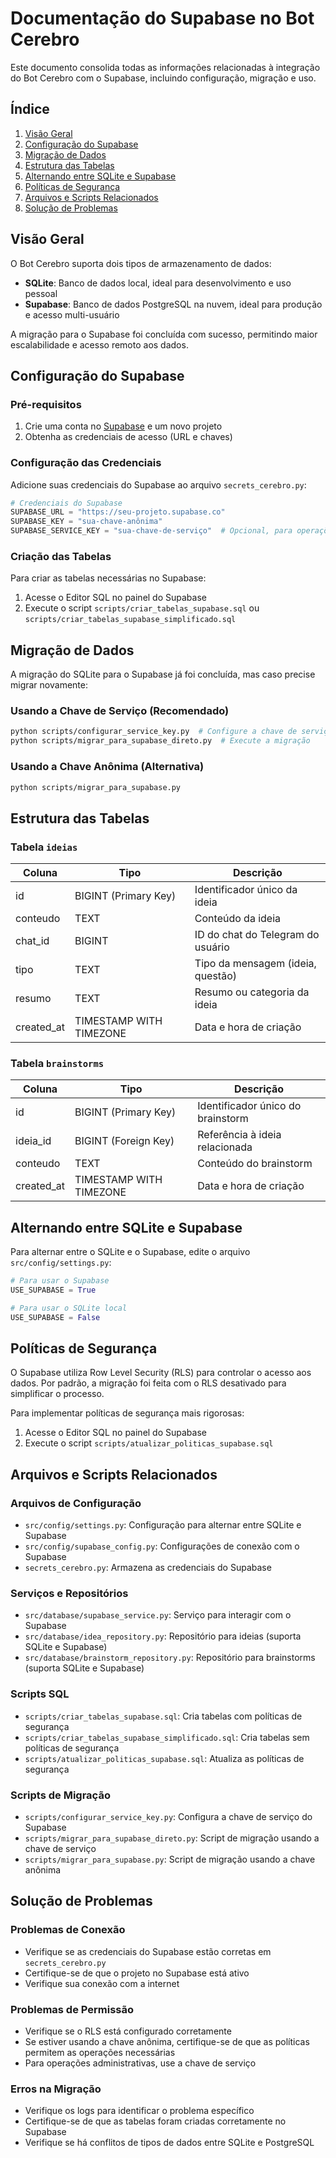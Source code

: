 # Documentação do Supabase no Bot Cerebro

Este documento consolida todas as informações relacionadas à integração do Bot Cerebro com o Supabase, incluindo configuração, migração e uso.

## Índice
1. [Visão Geral](#visão-geral)
2. [Configuração do Supabase](#configuração-do-supabase)
3. [Migração de Dados](#migração-de-dados)
4. [Estrutura das Tabelas](#estrutura-das-tabelas)
5. [Alternando entre SQLite e Supabase](#alternando-entre-sqlite-e-supabase)
6. [Políticas de Segurança](#políticas-de-segurança)
7. [Arquivos e Scripts Relacionados](#arquivos-e-scripts-relacionados)
8. [Solução de Problemas](#solução-de-problemas)

## Visão Geral

O Bot Cerebro suporta dois tipos de armazenamento de dados:
- **SQLite**: Banco de dados local, ideal para desenvolvimento e uso pessoal
- **Supabase**: Banco de dados PostgreSQL na nuvem, ideal para produção e acesso multi-usuário

A migração para o Supabase foi concluída com sucesso, permitindo maior escalabilidade e acesso remoto aos dados.

## Configuração do Supabase

### Pré-requisitos
1. Crie uma conta no [Supabase](https://supabase.com/) e um novo projeto
2. Obtenha as credenciais de acesso (URL e chaves)

### Configuração das Credenciais
Adicione suas credenciais do Supabase ao arquivo `secrets_cerebro.py`:

```python
# Credenciais do Supabase
SUPABASE_URL = "https://seu-projeto.supabase.co"
SUPABASE_KEY = "sua-chave-anônima"
SUPABASE_SERVICE_KEY = "sua-chave-de-serviço"  # Opcional, para operações administrativas
```

### Criação das Tabelas
Para criar as tabelas necessárias no Supabase:

1. Acesse o Editor SQL no painel do Supabase
2. Execute o script `scripts/criar_tabelas_supabase.sql` ou `scripts/criar_tabelas_supabase_simplificado.sql`

## Migração de Dados

A migração do SQLite para o Supabase já foi concluída, mas caso precise migrar novamente:

### Usando a Chave de Serviço (Recomendado)
```bash
python scripts/configurar_service_key.py  # Configure a chave de serviço
python scripts/migrar_para_supabase_direto.py  # Execute a migração
```

### Usando a Chave Anônima (Alternativa)
```bash
python scripts/migrar_para_supabase.py
```

## Estrutura das Tabelas

### Tabela `ideias`

| Coluna      | Tipo                    | Descrição                           |
|-------------|-------------------------|-------------------------------------|
| id          | BIGINT (Primary Key)    | Identificador único da ideia        |
| conteudo    | TEXT                    | Conteúdo da ideia                   |
| chat_id     | BIGINT                  | ID do chat do Telegram do usuário   |
| tipo        | TEXT                    | Tipo da mensagem (ideia, questão)   |
| resumo      | TEXT                    | Resumo ou categoria da ideia        |
| created_at  | TIMESTAMP WITH TIMEZONE | Data e hora de criação              |

### Tabela `brainstorms`

| Coluna      | Tipo                    | Descrição                           |
|-------------|-------------------------|-------------------------------------|
| id          | BIGINT (Primary Key)    | Identificador único do brainstorm   |
| ideia_id    | BIGINT (Foreign Key)    | Referência à ideia relacionada      |
| conteudo    | TEXT                    | Conteúdo do brainstorm              |
| created_at  | TIMESTAMP WITH TIMEZONE | Data e hora de criação              |

## Alternando entre SQLite e Supabase

Para alternar entre o SQLite e o Supabase, edite o arquivo `src/config/settings.py`:

```python
# Para usar o Supabase
USE_SUPABASE = True

# Para usar o SQLite local
USE_SUPABASE = False
```

## Políticas de Segurança

O Supabase utiliza Row Level Security (RLS) para controlar o acesso aos dados. Por padrão, a migração foi feita com o RLS desativado para simplificar o processo.

Para implementar políticas de segurança mais rigorosas:
1. Acesse o Editor SQL no painel do Supabase
2. Execute o script `scripts/atualizar_politicas_supabase.sql`

## Arquivos e Scripts Relacionados

### Arquivos de Configuração
- `src/config/settings.py`: Configuração para alternar entre SQLite e Supabase
- `src/config/supabase_config.py`: Configurações de conexão com o Supabase
- `secrets_cerebro.py`: Armazena as credenciais do Supabase

### Serviços e Repositórios
- `src/database/supabase_service.py`: Serviço para interagir com o Supabase
- `src/database/idea_repository.py`: Repositório para ideias (suporta SQLite e Supabase)
- `src/database/brainstorm_repository.py`: Repositório para brainstorms (suporta SQLite e Supabase)

### Scripts SQL
- `scripts/criar_tabelas_supabase.sql`: Cria tabelas com políticas de segurança
- `scripts/criar_tabelas_supabase_simplificado.sql`: Cria tabelas sem políticas de segurança
- `scripts/atualizar_politicas_supabase.sql`: Atualiza as políticas de segurança

### Scripts de Migração
- `scripts/configurar_service_key.py`: Configura a chave de serviço do Supabase
- `scripts/migrar_para_supabase_direto.py`: Script de migração usando a chave de serviço
- `scripts/migrar_para_supabase.py`: Script de migração usando a chave anônima

## Solução de Problemas

### Problemas de Conexão
- Verifique se as credenciais do Supabase estão corretas em `secrets_cerebro.py`
- Certifique-se de que o projeto no Supabase está ativo
- Verifique sua conexão com a internet

### Problemas de Permissão
- Verifique se o RLS está configurado corretamente
- Se estiver usando a chave anônima, certifique-se de que as políticas permitem as operações necessárias
- Para operações administrativas, use a chave de serviço

### Erros na Migração
- Verifique os logs para identificar o problema específico
- Certifique-se de que as tabelas foram criadas corretamente no Supabase
- Verifique se há conflitos de tipos de dados entre SQLite e PostgreSQL
